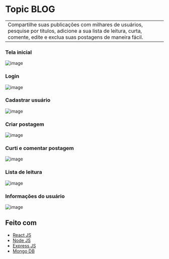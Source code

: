 # Topic BLOG
<table>
<tr>
<td>
  Compartilhe suas publicações com milhares de usuários, pesquise por titulos, adicione a sua lista de leitura, curta, comente, edite e exclua suas postagens de maneira fácil.
</td>
</tr>
</table>

### Tela inicial

![image](https://github.com/user-attachments/assets/0fc3ec85-a89c-44db-8949-d16cf90c50db)


### Login

![image](https://github.com/user-attachments/assets/0cea86ca-4e89-4641-a429-e21e8455e4c6)



### Cadastrar usuário

![image](https://github.com/user-attachments/assets/24a28ae6-5f07-4381-ade0-5f4ac09c6c65)


### Criar postagem

![image](https://github.com/user-attachments/assets/f5e12737-adcb-43b7-a60d-deef85f426c0)


### Curti e comentar postagem

![image](https://github.com/user-attachments/assets/29a5b80d-145b-43e2-940a-7021a383361b)


### Lista de leitura
![image](https://github.com/user-attachments/assets/3e81e37e-5ebb-48cf-9a1f-262ceea81662)


### Informações do usuário
![image](https://github.com/user-attachments/assets/583947b4-23ff-4390-9458-da87d025cf36)


## Feito com

- [React JS](https://reactjs.org/)
- [Node JS](https://nodejs.org/) 
- [Express JS](https://expressjs.com/)
- [Mongo DB](https://www.mongodb.com/)

